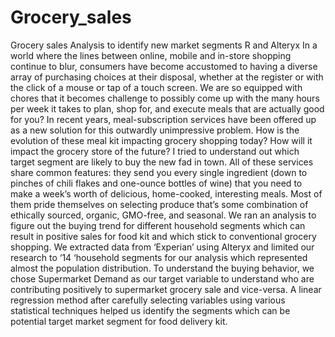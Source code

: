 # Grocery_sales
Grocery sales Analysis to identify new market segments R and Alteryx
In a world where the lines between online, mobile and in-store shopping continue to blur, consumers have become accustomed to having a diverse array of purchasing choices at their disposal, whether at the register or with the click of a mouse or tap of a touch screen. We are so equipped with chores that it becomes challenge to possibly come up with the many hours per week it takes to plan, shop for, and execute meals that are actually good for you? In recent years, meal-subscription services have been offered up as a new solution for this outwardly unimpressive problem. How is the evolution of these meal kit impacting grocery shopping today? How will it impact the grocery store of the future? I tried to understand out which target segment are likely to buy the new fad in town. 
All of these services share common features: they send you every single ingredient (down to pinches of chili flakes and one-ounce bottles of wine) that you need to make a week’s worth of delicious, home-cooked, interesting meals. Most of them pride themselves on selecting produce that’s some combination of ethically sourced, organic, GMO-free, and seasonal. We ran an analysis to figure out the buying trend for different household segments which can result in positive sales for food kit and which stick to conventional grocery shopping. We extracted data from ‘Experian’ using Alteryx and limited our research to ‘14 ‘household segments for our analysis which represented almost the population distribution.  To understand the buying behavior, we chose Supermarket Demand as our target variable to understand who are contributing positively to supermarket grocery sale and vice-versa. A linear regression method after carefully selecting variables using various statistical techniques helped us identify the segments which can be potential target market segment for food delivery kit. 
